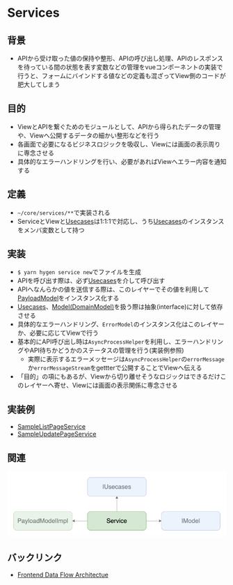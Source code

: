 # Services

## 背景
- APIから受け取った値の保持や整形、APIの呼び出し処理、APIのレスポンスを待っている間の状態を表す変数などの管理をvueコンポーネントの実装で行うと、フォームにバインドする値などの定義も混ざってView側のコードが肥大してしまう

## 目的
- ViewとAPIを繋ぐためのモジュールとして、APIから得られたデータの管理や、Viewへ公開するデータの細かい整形などを行う
- 各画面で必要になるビジネスロジックを吸収し、Viewには画面の表示周りに専念させる
- 具体的なエラーハンドリングを行い、必要があればViewへエラー内容を通知する

## 定義
- `~/core/services/**`で実装される
- ServiceとViewと[Usecases](./usecases.md)は1:1:1で対応し、うち[Usecases](./usecases.md)のインスタンスをメンバ変数として持つ

## 実装
- `$ yarn hygen service new`でファイルを生成
- APIを呼び出す際は、必ず[Usecases](./usecases.md)を介して呼び出す
- APIへなんらかの値を送信する際は、このレイヤーでその値を利用して[PayloadModel](../model/payload.md)をインスタンス化する
- [Usecases](./usecases.md)、[Model(DomainModel)](../model/domain.md)を扱う際は抽象(interface)に対して依存させる
- 具体的なエラーハンドリング、`ErrorModel`のインスタンス化はこのレイヤーか、必要に応じてViewで行う
- 基本的にAPI呼び出し時は`AsyncProcessHelper`を利用し、エラーハンドリングやAPI待ちかどうかのステータスの管理を行う(実装例参照)
  - 実際に表示するエラーメッセージは`AsyncProcessHelper`の`errorMessage`か`errorMessageStream`をgettterで公開することでViewへ伝える
- 「目的」の項にもあるが、Viewから切り離せそうなロジックはできるだけこのレイヤーへ寄せ、Viewには画面の表示関係に専念させる

## 実装例
- [SampleListPageService](https://github.com/ispec-inc/monorepo/blob/update/frontend/data-flow/typescript/apps/admin/core/service/sample/list/index.ts)
- [SampleUpdatePageService](https://github.com/ispec-inc/monorepo/blob/update/frontend/data-flow/typescript/apps/admin/core/service/sample/update/index.ts)

## 関連
![関連](./frontend-dataflow-service-relation.drawio.png "関連")

## バックリンク
- [Frontend Data Flow Architectue](../../index.md)
